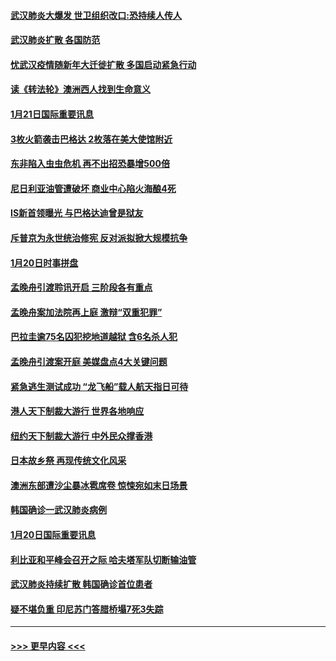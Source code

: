 #### [武汉肺炎大爆发 世卫组织改口:恐持续人传人](../pages/prog202/a102757701.md?t=01220722) 
#### [武汉肺炎扩散 各国防范](../pages/prog202/a102757636.md?t=01220722) 
#### [忧武汉疫情随新年大迁徙扩散 多国启动紧急行动](../pages/prog202/a102757625.md?t=01220722) 
#### [读《转法轮》澳洲西人找到生命意义](../pages/prog202/a102757465.md?t=01220722) 
#### [1月21日国际重要讯息](../pages/prog202/a102757450.md?t=01220722) 
#### [3枚火箭袭击巴格达 2枚落在美大使馆附近](../pages/prog202/a102757310.md?t=01220722) 
#### [东非陷入虫虫危机 再不出招恐暴增500倍](../pages/prog202/a102757295.md?t=01220722) 
#### [尼日利亚油管遭破坏 商业中心陷火海酿4死](../pages/prog202/a102757272.md?t=01220722) 
#### [IS新首领曝光 与巴格达迪曾是狱友](../pages/prog202/a102757122.md?t=01220722) 
#### [斥普京为永世统治修宪 反对派拟掀大规模抗争](../pages/prog202/a102757022.md?t=01220722) 
#### [1月20日时事拼盘](../pages/prog202/a102757036.md?t=01220722) 
#### [孟晚舟引渡聆讯开启 三阶段各有重点](../pages/prog202/a102757006.md?t=01220722) 
#### [孟晚舟案加法院再上庭 激辩“双重犯罪”](../pages/prog202/a102756996.md?t=01220722) 
#### [巴拉圭逾75名囚犯挖地道越狱 含6名杀人犯](../pages/prog202/a102756968.md?t=01220722) 
#### [孟晚舟引渡案开庭 美媒盘点4大关键问题](../pages/prog202/a102756917.md?t=01220722) 
#### [紧急逃生测试成功 “龙飞船”载人航天指日可待](../pages/prog202/a102756957.md?t=01220722) 
#### [港人天下制裁大游行 世界各地响应](../pages/prog202/a102756878.md?t=01220722) 
#### [纽约天下制裁大游行 中外民众撑香港](../pages/prog202/a102756875.md?t=01220722) 
#### [日本故乡祭 再现传统文化风采](../pages/prog202/a102756778.md?t=01220722) 
#### [澳洲东部遭沙尘暴冰雹席卷 惊悚宛如末日场景](../pages/prog202/a102756630.md?t=01220722) 
#### [韩国确诊一武汉肺炎病例](../pages/prog202/a102756696.md?t=01220722) 
#### [1月20日国际重要讯息](../pages/prog202/a102756640.md?t=01220722) 
#### [利比亚和平峰会召开之际 哈夫塔军队切断输油管](../pages/prog202/a102756580.md?t=01220722) 
#### [武汉肺炎持续扩散 韩国确诊首位患者](../pages/prog202/a102756566.md?t=01220722) 
#### [疑不堪负重 印尼苏门答腊桥塌7死3失踪](../pages/prog202/a102756559.md?t=01220722) 

----
#### [ >>> 更早内容 <<< ](../indexes/prog202-earlier.md)
